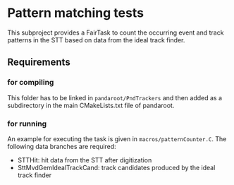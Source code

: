 # Pattern matching tests

This subproject provides a FairTask to count the occurring event and track patterns in the STT based on data from the ideal track finder.

## Requirements

### for compiling
This folder has to be linked in `pandaroot/PndTrackers` and then added as a subdirectory in the main CMakeLists.txt file of pandaroot.

### for running
An example for executing the task is given in `macros/patternCounter.C`. The following data branches are required:
- STTHit: hit data from the STT after digitization
- SttMvdGemIdealTrackCand: track candidates produced by the ideal track finder
